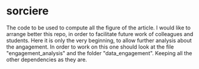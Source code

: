 # sorciere

The code to be used to compute all the figure of the article. I would like to arrange better this repo, in order to facilitate future work of colleagues and students. Here it is only the very beginning, to allow further analysis about the angagement. In order to work on this one should look at the file "engagement_analysis" and the folder "data_engagement". Keeping all the other dependencies as they are.
